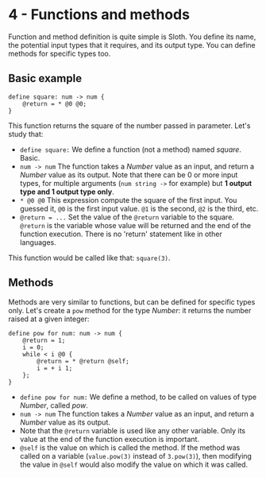 # 4 - Functions and methods

Function and method definition is quite simple is Sloth. You define its name, the potential input types that it requires, and its output type. You can define methods for specific types too.

## Basic example

```
define square: num -> num {
    @return = * @0 @0;
}
```

This function returns the square of the number passed in parameter. Let's study that:
- `define square:` We define a function (not a method) named _square_. Basic.
- `num -> num` The function takes a _Number_ value as an input, and return a _Number_ value as its output. Note that there can be 0 or more input types, for multiple arguments (`num string ->` for example) but **1 output type and 1 output type only**.
- `* @0 @0` This expression compute the square of the first input. You guessed it, `@0` is the first input value. `@1` is the second, `@2` is the third, etc.
- `@return = ...` Set the value of the `@return` variable to the square. `@return` is the variable whose value will be returned and the end of the function execution. There is no 'return' statement like in other languages.
  
This function would be called like that: `square(3)`.
  
## Methods

Methods are very similar to functions, but can be defined for specific types only. Let's create a `pow` method for the type _Number_: it returns the number raised at a given integer:

```
define pow for num: num -> num {
    @return = 1;
    i = 0;
    while < i @0 {
        @return = * @return @self;
        i = + i 1;
    };
}
```

- `define pow for num:` We define a method, to be called on values of type _Number_, called _pow_.
- `num -> num` The function takes a _Number_ value as an input, and return a _Number_ value as its output.
- Note that the `@return` variable is used like any other variable. Only its value at the end of the function execution is important.
- `@self` is the value on which is called the method. If the method was called on a variable (`value.pow(3)` instead of `3.pow(3)`), then modifying the value in `@self` would also modify the value on which it was called.